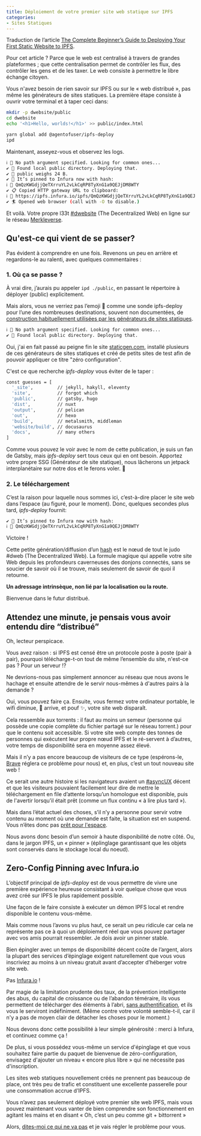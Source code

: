 ```yaml
---
title: Déploiement de votre premier site web statique sur IPFS
categories:
- Sites Statiques
---
```


Traduction de l’article [The Complete Beginner’s Guide to Deploying Your First Static Website to IPFS](https://medium.com/interplanetary-gatsby/the-complete-beginners-guide-to-deploying-your-first-static-website-to-ipfs-103b27e8822e).

Pour cet article ? Parce que le web est centralisé à travers de grandes plateformes ; que cette centralisation permet de contrôler les flux, des contrôler les gens et de les taxer. Le web consiste à permettre le libre échange citoyen.

Vous n'avez besoin de rien savoir sur IPFS ou sur le « web distribué », pas même les générateurs de sites statiques. La première étape consiste à ouvrir votre terminal et à taper ceci dans:

```bash
mkdir -p dwebsite/public
cd dwebsite
echo '<h1>Hello, worlds!</h1>' >> public/index.html

yarn global add @agentofuser/ipfs-deploy
ipd
```

Maintenant, asseyez-vous et observez les logs.

```bash
ℹ 🤔 No path argument specified. Looking for common ones... 
✔ 📂 Found local public directory. Deploying that. 
✔ 🚚 public weighs 24 B. 
✔ 📌 It’s pinned to Infura now with hash: 
ℹ 🔗 QmQzKWGdjjQeTXrruYL2vLkCqRP8TyXnG1a9QEJjDM8WTY 
✔ 📋 Copied HTTP gateway URL to clipboard: 
ℹ 🔗 https://ipfs.infura.io/ipfs/QmQzKWGdjjQeTXrruYL2vLkCqRP8TyXnG1a9QEJjDM8WTY 
✔ 🏄 Opened web browser (call with -O to disable.)
```

Et voilà. Votre propre l33t [#dwebsite](https://twitter.com/search?q=%23dweb) (The Decentralized Web) en ligne sur le réseau [Merkleverse](https://cloudflare-ipfs.com/ipfs/QmQzKWGdjjQeTXrruYL2vLkCqRP8TyXnG1a9QEJjDM8WTY).


## Qu'est-ce qui vient de se passer?

Pas évident à comprendre en une fois. Revenons un peu en arrière et regardons-le au ralenti, avec quelques commentaires :

### 1. Où ça se passe ?

À vrai dire, j’aurais pu appeler `ipd ./public`, en passant le répertoire à déployer (public) explicitement.

Mais alors, vous ne verriez pas l’emoji 🤔 comme une sonde ipfs-deploy pour l’une des nombreuses destinations, souvent non documentées, de [construction habituellement utilisées par les générateurs de sites statiques](https://github.com/agentofuser/ipfs-deploy/blob/8023d82b5df68076ca79bc684f45ea64e5e67c06/index.js#L75).


```bash
ℹ 🤔 No path argument specified. Looking for common ones... 
✔ 📂 Found local public directory. Deploying that.
```

Oui, j'ai en fait passé au peigne fin le site [staticgen.com](https://staticgen.com), installé plusieurs de ces générateurs de sites statiques et créé de petits sites de test afin de pouvoir appliquer ce titre "zéro configuration".

C'est ce que recherche *ipfs-deploy* vous éviter de le taper :

```bash
const guesses = [
  '_site',         // jekyll, hakyll, eleventy
  'site',          // forgot which
  'public',        // gatsby, hugo
  'dist',          // nuxt
  'output',        // pelican
  'out',           // hexo
  'build',         // metalsmith, middleman
  'website/build', // docusaurus
  'docs',          // many others
]
```

Comme vous pouvez le voir avec le nom de cette publication, je suis un fan de Gatsby, mais *ipfs-deploy* sert tous ceux qui en ont besoin. Apportez votre propre SSG (Générateur de site statique), nous lâcherons un jetpack interplanétaire sur notre dos et le ferons voler. 🚀

### 2. Le téléchargement

C’est la raison pour laquelle nous sommes ici, c’est-à-dire placer le site web dans l’espace (au figuré, pour le moment). Donc, quelques secondes plus tard, *ipfs-deploy* fournit:

```bash
✔ 📌 It’s pinned to Infura now with hash:
ℹ 🔗 QmQzKWGdjjQeTXrruYL2vLkCqRP8TyXnG1a9QEJjDM8WTY
```

Victoire !

Cette petite génération/diffusion d’un [hash](https://multiformats.io/multihash/) est le nœud de tout le judo #dweb (The Decentralized Web). La formule magique qui appelle votre site Web depuis les profondeurs caverneuses des donjons connectés, sans se soucier de savoir où il se trouve, mais seulement de savoir de quoi il retourne.

**Un adressage intrinsèque, non lié par la localisation ou la route.**

Bienvenue <attitude grave> dans le futur distribué.

## Attendez une minute, je pensais vous avoir entendu dire “distribué”

Oh, lecteur perspicace.

Vous avez raison : si IPFS est censé être un protocole poste à poste (pair à pair), pourquoi télécharge-t-on tout de même l’ensemble du site, n'est-ce pas ? Pour un serveur !?

Ne devrions-nous pas simplement annoncer au réseau que nous avons le hachage et ensuite attendre de le servir nous-mêmes à d'autres pairs à la demande ?

Oui, vous pouvez faire ça. Ensuite, vous fermez votre ordinateur portable, le wifi diminue, 💩 arrive, et pouf ✨, votre site web disparaît.

Cela ressemble aux torrents : il faut au moins un semeur (personne qui possède une copie complète du fichier partagé sur le réseau torrent.) pour que le contenu soit accessible. Si votre site web compte des tonnes de personnes qui exécutent leur propre nœud IPFS et le ré-servent à d’autres, votre temps de disponibilité sera en moyenne assez élevé.

Mais il n’y a pas encore beaucoup de visiteurs de ce type (espérons-le, [Brave](https://brave.com/) réglera ce problème pour nous) et, en plus, c’est un tout nouveau site web !

Ce serait une autre histoire si les navigateurs avaient un [#asyncUX](https://twitter.com/search?q=%23asyncUX) décent et que les visiteurs pouvaient facilement leur dire de mettre le téléchargement en file d’attente lorsqu’un homologue est disponible, puis de l'avertir lorsqu’il était prêt (comme un flux continu « à lire plus tard »).

Mais dans l’état actuel des choses, s’il n’y a personne pour servir votre contenu au moment où une demande est faite, la situation est en suspend. Vous n’êtes donc pas [prêt pour l'espace](https://interplanetarygatsby.com/foreword/).

Nous avons donc besoin d’un semoir à haute disponibilité de notre côté. Ou, dans le jargon IPFS, un « pinner » (éplinglage garantissant que les objets sont conservés dans le stockage local du noeud).

## Zero-Config Pinning avec Infura.io

L’objectif principal de *ipfs-deploy* est de vous permettre de vivre une première expérience heureuse consistant à voir quelque chose que vous avez créé sur IPFS le plus rapidement possible.

Une façon de le faire consiste à exécuter un démon IPFS local et rendre disponible le contenu vous-même.

Mais comme nous l’avons vu plus haut, ce serait un peu ridicule car cela ne représente pas ce à quoi un déploiement réel que vous pouvez partager avec vos amis pourrait ressembler. Je dois avoir un pinner stable.

Bien épingler avec un temps de disponibilité décent coûte de l’argent, alors la plupart des services d’épinglage exigent naturellement que vous vous inscriviez au moins à un niveau gratuit avant d’accepter d’héberger votre site web.

Pas [Infura.io](https://infura.io/docs/ipfs/get/block_get.md) !

Par magie de la limitation prudente des taux, de la prévention intelligente des abus, du capital de croissance ou de l’abandon téméraire, ils vous permettent de télécharger des éléments à l’abri, [sans authentification](https://community.infura.io/t/how-often-do-you-garbage-collect-files-on-your-ipfs-node-and-how-long-will-a-file-persist-after-upload/44/2), et ils vous le serviront indéfiniment. (Même contre votre volonté semble-t-il, car il n'y a pas de moyen clair de détacher les choses pour le moment.)

Nous devons donc cette possibilité à leur simple générosité : merci à Infura, et continuez comme ça !

De plus, si vous possédez vous-même un service d'épinglage et que vous souhaitez faire partie du paquet de bienvenue de zéro-configuration, envisagez d'ajouter un niveau « encore plus libre » qui ne nécessite pas d'inscription.

Les sites web statiques nouvellement créés ne prennent pas beaucoup de place, ont très peu de trafic et constituent une excellente passerelle pour une consommation accrue d’IPFS.

Vous n’avez pas seulement déployé votre premier site web IPFS, mais vous pouvez maintenant vous vanter de bien comprendre son fonctionnement en agitant les mains et en disant « Oh, c’est un peu comme git + bittorrent »

Alors, [dites-moi ce qui ne va pas](https://github.com/agentofuser/ipfs-deploy/issues/new) et je vais régler le problème pour vous.
